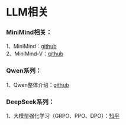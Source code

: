 # LLM相关

### MiniMind相关：
1、MiniMind：[github](https://github.com/jingyaogong/minimind?tab=readme-ov-file)  
2、MiniMind-V：[github](https://github.com/jingyaogong/minimind-v?tab=readme-ov-file)

### Qwen系列：
1、Qwen整体介绍：[github](https://github.com/datawhalechina/tiny-universe/tree/main/content/Qwen-blog)


### DeepSeek系列：
1、大模型强化学习（GRPO、PPO、DPO）：[知乎](https://zhuanlan.zhihu.com/p/24240521221)
